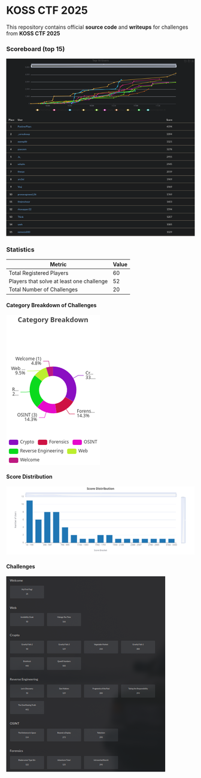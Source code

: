 # KOSS CTF 2025

This repository contains official **source code** and **writeups** for challenges from **KOSS CTF 2025**

### Scoreboard (top 15)

![Scoreboard](./scoreboard.png)

### Statistics

| Metric                                  | Value |
| --------------------------------------- | ----- |
| Total Registered Players                | 60    |
| Players that solve at least one challenge | 52 |
| Total Number of Challenges              | 20    |

#### Category Breakdown of Challenges

![Category Breakdown](./category_breakdown.png)

#### Score Distribution

![Score Distribution](./score_distribution.png)

#### Challenges

![Challenges](./challenges.png)

